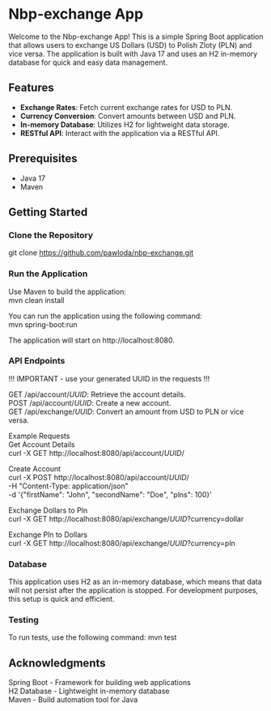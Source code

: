 # Nbp-exchange App

Welcome to the Nbp-exchange App! This is a simple Spring Boot application that allows users to exchange US Dollars (USD) to Polish Zloty (PLN) and vice versa. The application is built with Java 17 and uses an H2 in-memory database for quick and easy data management.

## Features

- **Exchange Rates**: Fetch current exchange rates for USD to PLN.
- **Currency Conversion**: Convert amounts between USD and PLN.
- **In-memory Database**: Utilizes H2 for lightweight data storage.
- **RESTful API**: Interact with the application via a RESTful API.

## Prerequisites

- Java 17
- Maven

## Getting Started

### Clone the Repository

git clone https://github.com/pawloda/nbp-exchange.git

### Run the Application
Use Maven to build the application:<br>
mvn clean install

You can run the application using the following command:<br>
mvn spring-boot:run

The application will start on http://localhost:8080.

### API Endpoints
!!! IMPORTANT - use your generated UUID in the requests !!!

GET /api/account/$UUID$: Retrieve the account details.<br>
POST /api/account/$UUID$: Create a new account.<br>
GET /api/exchange/$UUID$: Convert an amount from USD to PLN or vice versa.<br>

Example Requests<br>
Get Account Details<br>
curl -X GET http://localhost:8080/api/account/$UUID$/

Create Account<br>
curl -X POST http://localhost:8080/api/account/$UUID$/ \
-H "Content-Type: application/json" \
-d '{"firstName": "John", "secondName": "Doe", "plns": 100}'

Exchange Dollars to Pln<br>
curl -X GET http://localhost:8080/api/exchange/$UUID$?currency=dollar

Exchange Pln to Dollars<br>
curl -X GET http://localhost:8080/api/exchange/$UUID$?currency=pln

### Database
This application uses H2 as an in-memory database, which means that data will not persist after the application is stopped. For development purposes, this setup is quick and efficient.

### Testing
To run tests, use the following command:
mvn test

## Acknowledgments
Spring Boot - Framework for building web applications<br>
H2 Database - Lightweight in-memory database<br>
Maven - Build automation tool for Java
